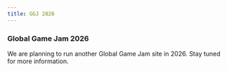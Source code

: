 ```yaml
---
title: GGJ 2026
---
```


### Global Game Jam 2026

We are planning to run another Global Game Jam site in 2026. Stay tuned for more information.
